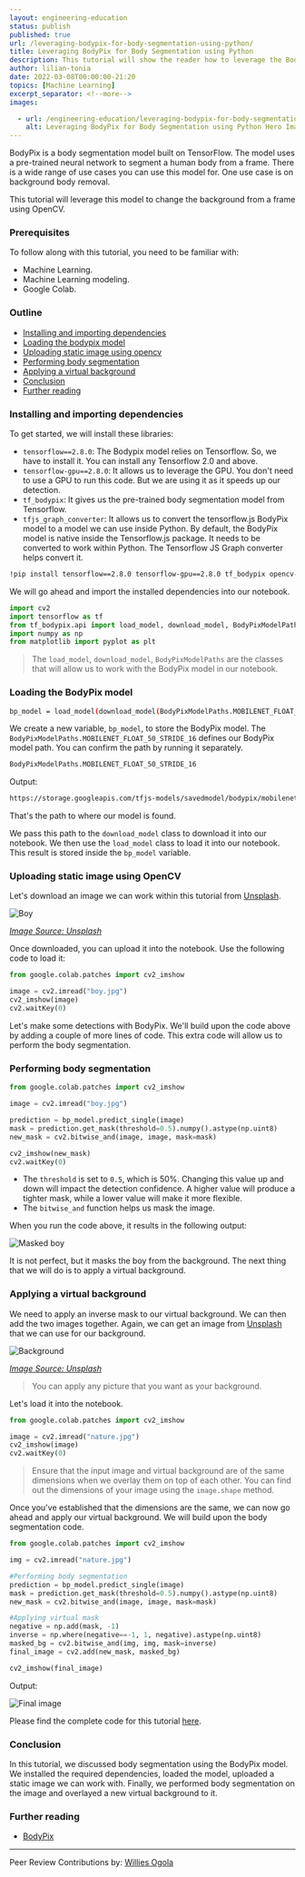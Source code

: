 ```yaml
---
layout: engineering-education
status: publish
published: true
url: /leveraging-bodypix-for-body-segmentation-using-python/
title: Leveraging BodyPix for Body Segmentation using Python
description: This tutorial will show the reader how to leverage the BodyPix model to change the background from a frame using OpenCV.
author: lilian-tonia
date: 2022-03-08T00:00:00-21:20
topics: [Machine Learning]
excerpt_separator: <!--more-->
images:

  - url: /engineering-education/leveraging-bodypix-for-body-segmentation-using-python/hero.png 
    alt: Leveraging BodyPix for Body Segmentation using Python Hero Image
---
```

BodyPix is a body segmentation model built on TensorFlow. The model uses a pre-trained neural network to segment a human body from a frame. There is a wide range of use cases you can use this model for. One use case is on background body removal. 
<!--more-->
This tutorial will leverage this model to change the background from a frame using OpenCV. 

### Prerequisites
To follow along with this tutorial, you need to be familiar with:
- Machine Learning.
- Machine Learning modeling.
- Google Colab.

### Outline
- [Installing and importing dependencies](#installing-and-importing-dependencies)
- [Loading the bodypix model](#loading-the-bodypix-model)
- [Uploading static image using opencv](#uploading-static-image-using-opencv)
- [Performing body segmentation](#performing-body-segmentation)
- [Applying a virtual background](#applying-a-virtual-background)
- [Conclusion](#conclusion)
- [Further reading](#further-reading)

### Installing and importing dependencies
To get started, we will install these libraries:

- `tensorflow==2.8.0`: The Bodypix model relies on Tensorflow. So, we have to install it. You can install any Tensorflow 2.0 and above.
- `tensorflow-gpu==2.8.0`: It allows us to leverage the GPU. You don't need to use a GPU to run this code. But we are using it as it speeds up our detection.
- `tf_bodypix`: It gives us the pre-trained body segmentation model from Tensorflow.
- `tfjs_graph_converter`: It allows us to convert the tensorflow.js BodyPix model to a model we can use inside Python. By default, the BodyPix model is native inside the Tensorflow.js package. It needs to be converted to work within Python. The Tensorflow JS Graph converter helps convert it.

```bash
!pip install tensorflow==2.8.0 tensorflow-gpu==2.8.0 tf_bodypix opencv-python tfjs_graph_converter matplotlib
```
We will go ahead and import the installed dependencies into our notebook.

```python
import cv2
import tensorflow as tf
from tf_bodypix.api import load_model, download_model, BodyPixModelPaths
import numpy as np
from matplotlib import pyplot as plt
```
> The `load_model`, `download_model`, `BodyPixModelPaths` are the classes that will allow us to work with the BodyPix model in our notebook.

### Loading the BodyPix model

```bash
bp_model = load_model(download_model(BodyPixModelPaths.MOBILENET_FLOAT_50_STRIDE_16))
```
We create a new variable, `bp_model`, to store the BodyPix model. The `BodyPixModelPaths.MOBILENET_FLOAT_50_STRIDE_16` defines our BodyPix model path. You can confirm the path by running it separately. 

```python
BodyPixModelPaths.MOBILENET_FLOAT_50_STRIDE_16
```
Output:

```bash
https://storage.googleapis.com/tfjs-models/savedmodel/bodypix/mobilenet/float/050/model-stride16.json
```
That's the path to where our model is found.

We pass this path to the `download_model` class to download it into our notebook. We then use the `load_model` class to load it into our notebook. This result is stored inside the `bp_model` variable.

### Uploading static image using OpenCV
Let's download an image we can work within this tutorial from [Unsplash](https://unsplash.com/). 

![Boy](/engineering-education/leveraging-bodypix-for-body-segmentation-using-python/boy.jpg)

*[Image Source: Unsplash](https://unsplash.com/photos/6PITqYKSoGE)*

Once downloaded, you can upload it into the notebook. Use the following code to load it:

```python
from google.colab.patches import cv2_imshow

image = cv2.imread("boy.jpg")
cv2_imshow(image)
cv2.waitKey(0)
```
Let's make some detections with BodyPix. We'll build upon the code above by adding a couple of more lines of code. This extra code will allow us to perform the body segmentation.

### Performing body segmentation

```python
from google.colab.patches import cv2_imshow

image = cv2.imread("boy.jpg")

prediction = bp_model.predict_single(image)
mask = prediction.get_mask(threshold=0.5).numpy().astype(np.uint8)
new_mask = cv2.bitwise_and(image, image, mask=mask)

cv2_imshow(new_mask)
cv2.waitKey(0)
```

- The `threshold` is set to `0.5`, which is 50%. Changing this value up and down will impact the detection confidence. A higher value will produce a tighter mask, while a lower value will make it more flexible.
- The `bitwise_and` function helps us mask the image.

When you run the code above, it results in the following output:

![Masked boy](/engineering-education/leveraging-bodypix-for-body-segmentation-using-python/masked-boy.png)

It is not perfect, but it masks the boy from the background. The next thing that we will do is to apply a virtual background.

### Applying a virtual background
We need to apply an inverse mask to our virtual background. We can then add the two images together. Again, we can get an image from [Unsplash](https://unsplash.com/) that we can use for our background.

![Background](/engineering-education/leveraging-bodypix-for-body-segmentation-using-python/nature.jpg)

*[Image Source: Unsplash](https://unsplash.com/photos/OJ02cQHePds)*

> You can apply any picture that you want as your background.

Let's load it into the notebook.

```python
from google.colab.patches import cv2_imshow

image = cv2.imread("nature.jpg")
cv2_imshow(image)
cv2.waitKey(0)
```
> Ensure that the input image and virtual background are of the same dimensions when we overlay them on top of each other. You can find out the dimensions of your image using the `image.shape` method.

Once you've established that the dimensions are the same, we can now go ahead and apply our virtual background. We will build upon the body segmentation code.

```python
from google.colab.patches import cv2_imshow

img = cv2.imread("nature.jpg")

#Performing body segmentation
prediction = bp_model.predict_single(image)
mask = prediction.get_mask(threshold=0.5).numpy().astype(np.uint8)
new_mask = cv2.bitwise_and(image, image, mask=mask)

#Applying virtual mask
negative = np.add(mask, -1)
inverse = np.where(negative==-1, 1, negative).astype(np.uint8)
masked_bg = cv2.bitwise_and(img, img, mask=inverse)
final_image = cv2.add(new_mask, masked_bg)

cv2_imshow(final_image)
```
Output:

![Final image](/engineering-education/leveraging-bodypix-for-body-segmentation-using-python/final.jpg)

Please find the complete code for this tutorial [here](https://colab.research.google.com/drive/1j4ZwlZtXpaZUrJXCgG2q4wExc7mJcEkT?usp=sharing).

### Conclusion
In this tutorial, we discussed body segmentation using the BodyPix model. We installed the required dependencies, loaded the model, uploaded a static image we can work with. Finally, we performed body segmentation on the image and overlayed a new virtual background to it.

### Further reading
- [BodyPix](https://github.com/tensorflow/tfjs-models/tree/master/body-pix)

---
Peer Review Contributions by: [Willies Ogola](/engineering-education/authors/willies-ogola/)
